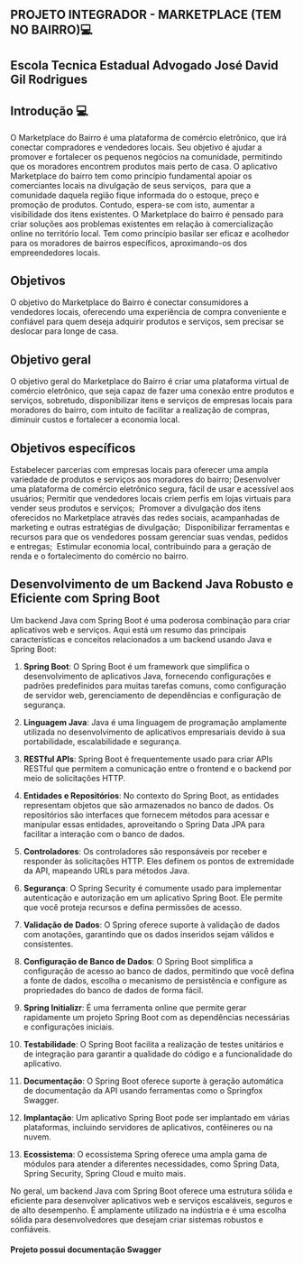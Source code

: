 ## PROJETO INTEGRADOR - MARKETPLACE (TEM NO BAIRRO)💻

## Escola Tecnica Estadual Advogado José David Gil Rodrigues

## Introdução 💻

O Marketplace do Bairro é uma plataforma de comércio eletrônico, que irá conectar compradores e vendedores locais. Seu objetivo é ajudar a promover e fortalecer os pequenos negócios na comunidade, permitindo que os moradores encontrem produtos mais perto de casa. 
O aplicativo Marketplace do bairro tem como princípio fundamental apoiar os comerciantes locais na divulgação de seus serviços,  para que a comunidade daquela região fique informada do o estoque, preço e promoção de produtos. Contudo, espera-se com isto, aumentar a visibilidade dos itens existentes. 
O Marketplace do bairro é pensado para criar soluções aos problemas existentes em relação à comercialização online no território local. Tem como princípio basilar ser eficaz e acolhedor para os moradores de bairros específicos, aproximando-os dos empreendedores locais. 

## Objetivos

O objetivo do Marketplace do Bairro é conectar consumidores a vendedores locais, oferecendo uma experiência de compra conveniente e confiável para quem deseja adquirir produtos e serviços,
sem precisar se deslocar para longe de casa.   

## Objetivo geral

O objetivo geral do Marketplace do Bairro é criar uma plataforma virtual de comércio eletrônico, que seja capaz de fazer uma conexão entre produtos e serviços, sobretudo, disponibilizar itens e serviços de empresas locais para moradores do bairro, com intuito de facilitar a realização de compras, diminuir custos e fortalecer a economia local. 

## Objetivos específicos 

Estabelecer parcerias com empresas locais para oferecer uma ampla variedade de produtos e serviços aos moradores do bairro;
Desenvolver uma plataforma de comércio eletrônico segura, fácil de usar e acessível aos usuários;
Permitir que vendedores locais criem perfis em lojas virtuais para vender seus produtos e serviços; 
Promover a divulgação dos itens oferecidos no Marketplace através das redes sociais, acampanhadas de marketing e outras estratégias de divulgação; 
Disponibilizar ferramentas e recursos para que os vendedores possam gerenciar suas vendas, pedidos e entregas; 
Estimular economia local, contribuindo para a geração de renda e o fortalecimento do comércio no bairro. 

## Desenvolvimento de um Backend Java Robusto e Eficiente com Spring Boot


Um backend Java com Spring Boot é uma poderosa combinação para criar aplicativos web e serviços. Aqui está um resumo das principais características e conceitos relacionados a um backend usando Java e Spring Boot:

1. **Spring Boot**: O Spring Boot é um framework que simplifica o desenvolvimento de aplicativos Java, fornecendo configurações e padrões predefinidos para muitas tarefas comuns, como configuração de servidor web, gerenciamento de dependências e configuração de segurança.

2. **Linguagem Java**: Java é uma linguagem de programação amplamente utilizada no desenvolvimento de aplicativos empresariais devido à sua portabilidade, escalabilidade e segurança.

3. **RESTful APIs**: Spring Boot é frequentemente usado para criar APIs RESTful que permitem a comunicação entre o frontend e o backend por meio de solicitações HTTP.

4. **Entidades e Repositórios**: No contexto do Spring Boot, as entidades representam objetos que são armazenados no banco de dados. Os repositórios são interfaces que fornecem métodos para acessar e manipular essas entidades, aproveitando o Spring Data JPA para facilitar a interação com o banco de dados.

5. **Controladores**: Os controladores são responsáveis por receber e responder às solicitações HTTP. Eles definem os pontos de extremidade da API, mapeando URLs para métodos Java.

6. **Segurança**: O Spring Security é comumente usado para implementar autenticação e autorização em um aplicativo Spring Boot. Ele permite que você proteja recursos e defina permissões de acesso.

7. **Validação de Dados**: O Spring oferece suporte à validação de dados com anotações, garantindo que os dados inseridos sejam válidos e consistentes.

8. **Configuração de Banco de Dados**: O Spring Boot simplifica a configuração de acesso ao banco de dados, permitindo que você defina a fonte de dados, escolha o mecanismo de persistência e configure as propriedades do banco de dados de forma fácil.

9. **Spring Initializr**: É uma ferramenta online que permite gerar rapidamente um projeto Spring Boot com as dependências necessárias e configurações iniciais.

10. **Testabilidade**: O Spring Boot facilita a realização de testes unitários e de integração para garantir a qualidade do código e a funcionalidade do aplicativo.

11. **Documentação**: O Spring Boot oferece suporte à geração automática de documentação da API usando ferramentas como o Springfox Swagger.

12. **Implantação**: Um aplicativo Spring Boot pode ser implantado em várias plataformas, incluindo servidores de aplicativos, contêineres ou na nuvem.

13. **Ecossistema**: O ecossistema Spring oferece uma ampla gama de módulos para atender a diferentes necessidades, como Spring Data, Spring Security, Spring Cloud e muito mais.

No geral, um backend Java com Spring Boot oferece uma estrutura sólida e eficiente para desenvolver aplicativos web e serviços escaláveis, seguros e de alto desempenho. É amplamente utilizado na indústria e é uma escolha sólida para desenvolvedores que desejam criar sistemas robustos e confiáveis.

#### Projeto possui documentação Swagger
